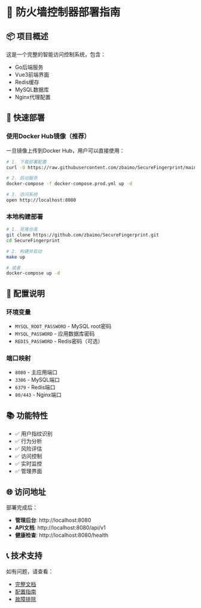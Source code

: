 # 🚀 防火墙控制器部署指南

## 📦 项目概述

这是一个完整的智能访问控制系统，包含：
- Go后端服务
- Vue3前端界面  
- Redis缓存
- MySQL数据库
- Nginx代理配置

## 🎯 快速部署

### 使用Docker Hub镜像（推荐）

一旦镜像上传到Docker Hub，用户可以直接使用：

```bash
# 1. 下载部署配置
curl -O https://raw.githubusercontent.com/zbaimo/SecureFingerprint/main/docker-compose.prod.yml

# 2. 启动服务
docker-compose -f docker-compose.prod.yml up -d

# 3. 访问系统
open http://localhost:8080
```

### 本地构建部署

```bash
# 1. 克隆仓库
git clone https://github.com/zbaimo/SecureFingerprint.git
cd SecureFingerprint

# 2. 构建并启动
make up

# 或者
docker-compose up -d
```

## 🔧 配置说明

### 环境变量
- `MYSQL_ROOT_PASSWORD` - MySQL root密码
- `MYSQL_PASSWORD` - 应用数据库密码
- `REDIS_PASSWORD` - Redis密码（可选）

### 端口映射
- `8080` - 主应用端口
- `3306` - MySQL端口
- `6379` - Redis端口
- `80/443` - Nginx端口

## 📚 功能特性

- ✅ 用户指纹识别
- ✅ 行为分析
- ✅ 风险评估
- ✅ 访问控制
- ✅ 实时监控
- ✅ 管理界面

## 🌐 访问地址

部署完成后：
- **管理后台**: http://localhost:8080
- **API文档**: http://localhost:8080/api/v1
- **健康检查**: http://localhost:8080/health

## 📞 技术支持

如有问题，请查看：
- [完整文档](README.md)
- [配置指南](docs/nginx-proxy-setup.md)
- [故障排除](build-docker.md)

